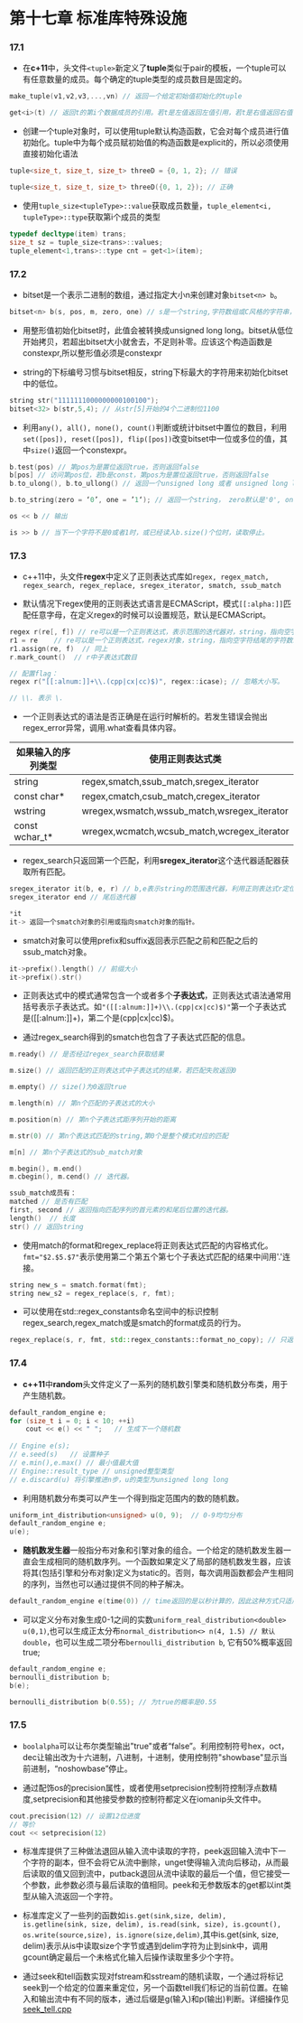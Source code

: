 # 第十七章 标准库特殊设施

### 17.1

+ 在**c+11**中，头文件`<tuple>`新定义了**tuple**类似于pair的模板，一个tuple可以有任意数量的成员。每个确定的tuple类型的成员数目是固定的。
```c++
make_tuple(v1,v2,v3,...,vn) // 返回一个给定初始值初始化的tuple

get<i>(t) // 返回t的第i个数据成员的引用。若t是左值返回左值引用，若t是右值返回右值引用。
```

+ 创建一个tuple对象时，可以使用tuple默认构造函数，它会对每个成员进行值初始化。tuple中为每个成员赋初始值的构造函数是explicit的，所以必须使用直接初始化语法
```c++
tuple<size_t, size_t, size_t> threeD = {0, 1, 2}; // 错误

tuple<size_t, size_t, size_t> threeD({0, 1, 2}); // 正确
```

+ 使用`tuple_size<tupleType>::value`获取成员数量，`tuple_element<i, tupleType>::type`获取第i个成员的类型
```c++
typedef decltype(item) trans;
size_t sz = tuple_size<trans>::values;
tuple_element<1,trans>::type cnt = get<1>(item);
```

### 17.2

+ bitset是一个表示二进制的数组，通过指定大小n来创建对象`bitset<n> b`。
```c++
bitset<n> b(s, pos, m, zero, one) // s是一个string,字符数组或C风格的字符串，从pos位置开始m个字符，以zero字符为0，以one字符为1拷贝进入bitset，其中s的拷贝范围中不能包含zero和one以外的字符，可以省略pos，m，zero，one
```

+ 用整形值初始化bitset时，此值会被转换成unsigned long long。bitset从低位开始拷贝，若超出bitset大小就舍去，不足则补零。应该这个构造函数是constexpr,所以整形值必须是constexpr

+ string的下标编号习惯与bitset相反，string下标最大的字符用来初始化bitset中的低位。
```c++
string str("1111111000000000100100");
bitset<32> b(str,5,4); // 从str[5]开始的4个二进制位1100
```

+ 利用`any(), all(), none(), count()`判断或统计bitset中置位的数目，利用`set([pos]), reset([pos]), flip([pos])`改变bitset中一位或多位的值，其中`size()`返回一个constexpr。
```c++
b.test(pos) // 第pos为是置位返回true，否则返回false
b[pos] // 访问第pos位，若b是const，第pos为是置位返回true，否则返回false
b.to_ulong(), b.to_ullong() // 返回一个unsigned long 或者 unsigned long long

b.to_string(zero = ‘0’, one = ’1‘); // 返回一个string， zero默认是'0', one默认是'1'

os << b // 输出

is >> b // 当下一个字符不是0或者1时，或已经读入b.size()个位时，读取停止。
```

### 17.3

+ c++11中，头文件**regex**中定义了正则表达式库如`regex, regex_match, regex_search, regex_replace, sregex_iterator, smatch, ssub_match`

+ 默认情况下regex使用的正则表达式语言是ECMAScript，模式`[[:alpha:]]`匹配任意字母，在定义regex的时候可以设置规范，默认是ECMAScript。
```c++
regex r(re[, f]) // re可以是一个正则表达式，表示范围的迭代器对，string，指向空字符结尾的字符数组，花括号包围的字符列表
r1 = re    // re可以是一个正则表达式，regex对象，string，指向空字符结尾的字符数组，花括号包围的字符列表，将r1中的正则表达式替换为re
r1.assign(re, f)  // 同上
r.mark_count()  // r中子表达式数目

// 配置flag：
regex r("[[:alnum:]]+\\.(cpp|cx|cc)$)", regex::icase); // 忽略大小写。

// \\. 表示 \.
```
+ 一个正则表达式的语法是否正确是在运行时解析的。若发生错误会抛出regex_error异常，调用.what查看具体内容。

如果输入的序列类型|使用正则表达式类
-----|------
string|regex,smatch,ssub_match,sregex_iterator
const char*|regex,cmatch,csub_match,cregex_iterator
wstring|wregex,wsmatch,wssub_match,wsregex_iterator
const wchar_t*|wregex,wcmatch,wcsub_match,wcregex_iterator

+ regex_search只返回第一个匹配，利用**sregex_iterator**这个迭代器适配器获取所有匹配。
```c++
sregex_iterator it(b, e, r) // b,e表示string的范围迭代器，利用正则表达式r定位第一个匹配
sregex_iterator end // 尾后迭代器

*it
it-> 返回一个smatch对象的引用或指向smatch对象的指针。
```

+ smatch对象可以使用prefix和suffix返回表示匹配之前和匹配之后的ssub_match对象。
```c++
it->prefix().length() // 前缀大小
it->prefix().str()
```

+ 正则表达式中的模式通常包含一个或者多个**子表达式**，正则表达式语法通常用括号表示子表达式。如`"([[:alnum:]]+)\\.(cpp|cx|cc)$)"`第一个子表达式是([[:alnum:]]+)，第二个是(cpp|cx|cc)$)。

+ 通过regex_search得到的smatch也包含了子表达式匹配的信息。
```c++
m.ready() // 是否经过regex_search获取结果

m.size() // 返回匹配的正则表达式中子表达式的结果，若匹配失败返回0

m.empty() // size()为0返回true

m.length(n) // 第n个匹配的子表达式的大小

m.position(n) // 第n个子表达式距序列开始的距离

m.str(0) // 第n个表达式匹配的string,第0个是整个模式对应的匹配

m[n] // 第n个子表达式的sub_match对象

m.begin(), m.end()
m.cbegin(), m.cend() // 迭代器。

ssub_match成员有：
matched // 是否有匹配
first, second // 返回指向匹配序列的首元素的和尾后位置的迭代器。
length()  // 长度
str() // 返回string
```

+ 使用match的format和regex_replace将正则表达式匹配的内容格式化。`fmt="$2.$5.$7"`表示使用第二个第五个第七个子表达式匹配的结果中间用'.'连接。
```c++
string new_s = smatch.format(fmt);
string new_s2 = regex_replace(s, r, fmt);
```

+ 可以使用在std::regex_constants命名空间中的标识控制regex_search,regex_match或是smatch的format成员的行为。
```c++
regex_replace(s, r, fmt, std::regex_constants::format_no_copy); // 只返回格式化部分
```

### 17.4

+ **c++11**中**random**头文件定义了一系列的随机数引擎类和随机数分布类，用于产生随机数。
```c++
default_random_engine e;
for (size_t i = 0; i < 10; ++i)
    cout << e() << " ";   // 生成下一个随机数
    
// Engine e(s);
// e.seed(s)   // 设置种子
// e.min(),e.max() // 最小值最大值
// Engine::result_type // unsigned整型类型
// e.discard(u) 将引擎推进n步，u的类型为unsigned long long
```
+ 利用随机数分布类可以产生一个得到指定范围内的数的随机数。
```c++
uniform_int_distribution<unsigned> u(0, 9);  // 0-9均匀分布
default_random_engine e;
u(e);
```

+ **随机数发生器**一般指分布对象和引擎对象的组合。一个给定的随机数发生器一直会生成相同的随机数序列。一个函数如果定义了局部的随机数发生器，应该将其(包括引擎和分布对象)定义为static的。否则，每次调用函数都会产生相同的序列，当然也可以通过提供不同的种子解决。
```c++
default_random_engine e(time(0)) // time返回的是以秒计算的，因此这种方式只适用于生成种子的间隔为秒级或更长的应用。
```
+ 可以定义分布对象生成0-1之间的实数`uniform_real_distribution<double> u(0,1)`,也可以生成正太分布`normal_distribution<> n(4, 1.5) // 默认double`，也可以生成二项分布`bernoulli_distribution b`, 它有50%概率返回true;
```c++
default_random_engine e;
bernoulli_distribution b;
b(e);

bernoulli_distribution b(0.55); // 为true的概率是0.55
```

### 17.5

+ `boolalpha`可以让布尔类型输出"true"或者“false”。利用控制符号hex，oct，dec让输出改为十六进制，八进制，十进制，使用控制符"showbase"显示当前进制，“noshowbase”停止。

+ 通过配饰os的precision属性，或者使用setprecision控制符控制浮点数精度,setprecision和其他接受参数的控制符都定义在iomanip头文件中。
```c++
cout.precision(12) // 设置12位进度
// 等价
cout << setprecision(12)
```

+ 标准库提供了三种做法退回从输入流中读取的字符，peek返回输入流中下一个字符的副本，但不会将它从流中删除，unget使得输入流向后移动，从而最后读取的值又回到流中，putback退回从流中读取的最后一个值，但它接受一个参数，此参数必须与最后读取的值相同。peek和无参数版本的get都以int类型从输入流返回一个字符。

+ 标准库定义了一些列的函数如`is.get(sink,size, delim), is.getline(sink, size, delim), is.read(sink, size), is.gcount(), os.write(source,size), is.ignore(size,delim)`,其中is.get(sink, size, delim)表示从is中读取size个字节或遇到delim字符为止到sink中，调用gcount确定最后一个未格式化输入后操作读取里多少个字符。

+ 通过seek和tell函数实现对fstream和sstream的随机读取，一个通过将标记seek到一个给定的位置来重定位，另一个函数tell我们标记的当前位置。在输入和输出流中有不同的版本，通过后缀是g(输入)和p(输出)判断。详细操作见[seek_tell.cpp]((https://github.com/MoRunChang2015/Study-Notes/blob/master/C%2B%2B%20Primer/Chapter%2017/code/17.5/seek_tell.cpp))
